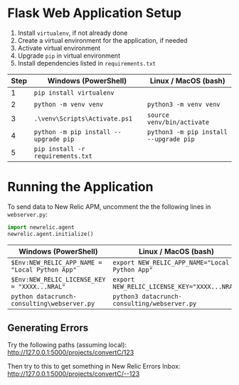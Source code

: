 # Flask Web Application Setup

1. Install `virtualenv`, if not already done
1. Create a virtual environment for the application, if needed
1. Activate virtual environment
1. Upgrade `pip` in virtual environment
1. Install dependencies listed in `requirements.txt`


| Step | Windows (PowerShell)                  | Linux / MacOS (bash)                   |
|------|---------------------------------------|----------------------------------------|
| 1    | `pip install virtualenv`                                                       |
| 2    | `python -m venv venv`                 | `python3 -m venv venv`                 |
| 3    | `.\venv\Scripts\Activate.ps1`         | `source venv/bin/activate`             |
| 4    | `python -m pip install --upgrade pip` | `python3 -m pip install --upgrade pip` |
| 5    | `pip install -r requirements.txt`                                              |


# Running the Application
To send data to New Relic APM, uncomment the the following lines in `webserver.py`:
```python
import newrelic.agent
newrelic.agent.initialize()
```

| Windows (PowerShell)                           | Linux / MacOS (bash)                           |
|------------------------------------------------|------------------------------------------------|
| `$Env:NEW_RELIC_APP_NAME = "Local Python App"` | `export NEW_RELIC_APP_NAME="Local Python App"` |
| `$Env:NEW_RELIC_LICENSE_KEY = "XXXX...NRAL"`   | `export NEW_RELIC_LICENSE_KEY="XXXX...NRAL"`   |
| `python datacrunch-consulting\webserver.py`    | `python3 datacrunch-consulting/webserver.py`   |


## Generating Errors
Try the following paths (assuming local):
http://127.0.0.1:5000/projects/convertC/123

Then try to this to get something in New Relic Errors Inbox:
http://127.0.0.1:5000/projects/convertC/--123